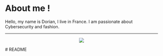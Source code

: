 # About me !
Hello, my name is Dorian, I live in France. I am passionate about Cybersecurity and fashion.

---

<p align="center">
  <img src="https://skillicons.dev/icons?i=bash,linux,apple,windows,kali" />
</p># README
